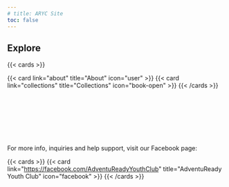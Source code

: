 ```yaml
---
# title: ARYC Site
toc: false
---
```


<!-- This is the landing page. -->

## Explore

{{< cards >}}
  <!-- {{< card link="docs" title="Documentation" icon="book-open" >}} -->
  {{< card link="about" title="About" icon="user" >}}
  {{< card link="collections" title="Collections" icon="book-open" >}}
{{< /cards >}}

<!-- ## Contact -->
<div style="height: 100px"></div>

For more info, inquiries and help support, visit our Facebook page:

{{< cards >}}
  {{< card link="https://facebook.com/AdventuReadyYouthClub" title="AdventuReady Youth Club" icon="facebook" >}}
{{< /cards >}}
